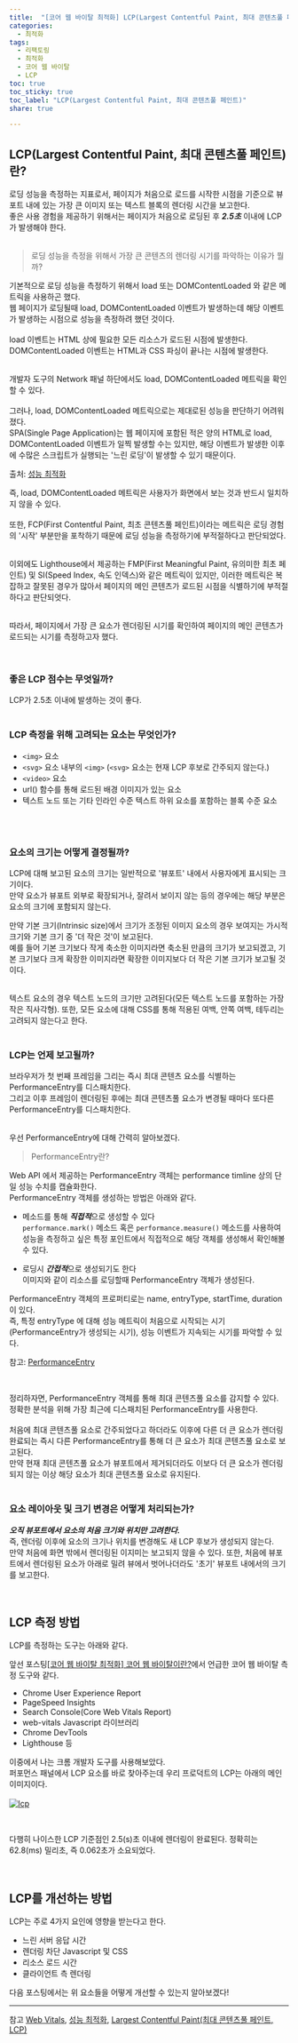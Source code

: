 ```yaml
---
title:  "[코어 웹 바이탈 최적화] LCP(Largest Contentful Paint, 최대 콘텐츠풀 페인트)"
categories: 
  - 최적화
tags:
  - 리팩토링
  - 최적화
  - 코어 웹 바이탈
  - LCP
toc: true
toc_sticky: true
toc_label: "LCP(Largest Contentful Paint, 최대 콘텐츠풀 페인트)"
share: true

---
```


## LCP(Largest Contentful Paint, 최대 콘텐츠풀 페인트)란?

로딩 성능을 측정하는 지표로서, 페이지가 처음으로 로드를 시작한 시점을 기준으로 뷰포트 내에 있는 가장 큰 이미지 또는 텍스트 블록의 렌더링 시간을 보고한다. <br>
좋은 사용 경험을 제공하기 위해서는 페이지가 처음으로 로딩된 후 ***2.5초*** 이내에 LCP 가 발생해야 한다. 
<br>
<br>

> 로딩 성능을 측정을 위해서 가장 큰 콘텐츠의 렌더링 시기를 파악하는 이유가 뭘까?

기본적으로 로딩 성능을 측정하기 위해서 load 또는 DOMContentLoaded 와 같은 메트릭을 사용하곤 했다. <br>
웹 페이지가 로딩될때 load, DOMContentLoaded 이벤트가 발생하는데 해당 이벤트가 발생하는 시점으로 성능을 측정하려 했던 것이다.
<br>
<br>
load 이벤트는 HTML 상에 필요한 모든 리소스가 로드된 시점에 발생한다. <br>
DOMContentLoaded 이벤트는 HTML과 CSS 파싱이 끝나는 시점에 발생한다. <br>
<br>

개발자 도구의 Network 패널 하단에서도 load, DOMContentLoaded 메트릭을 확인할 수 있다.
<br>
<br>
그러나, load, DOMContentLoaded 메트릭으로는 제대로된 성능을 판단하기 어려워졌다. <br>
SPA(Single Page Application)는 웹 페이지에 포함된 적은 양의 HTML로 load, DOMContentLoaded 이벤트가 일찍 발생할 수는 있지만, 해당 이벤트가 발생한 이후에 수많은 스크립트가 실행되는 '느린 로딩'이 발생할 수 있기 때문이다.

출처: [성능 최적화](https://ui.toast.com/fe-guide/ko_PERFORMANCE)


즉, load, DOMContentLoaded 메트릭은 사용자가 화면에서 보는 것과 반드시 일치하지 않을 수 있다. 
<br>
<br>
또한, FCP(First Contentful Paint, 최초 콘텐츠풀 페인트)이라는 메트릭은 로딩 경험의 '시작' 부분만을 포착하기 때문에 로딩 성능을 측정하기에 부적절하다고 판단되었다.
<br>
<br>

이외에도 Lighthouse에서 제공하는 FMP(First Meaningful Paint, 유의미한 최초 페인트) 및 SI(Speed Index, 속도 인덱스)와 같은 메트릭이 있지만, 이러한 메트릭은 복잡하고 잘못된 경우가 많아서 페이지의 메인 콘텐츠가 로드된 시점을 식별하기에 부적절하다고 판단되엇다.
<br>
<br>

따라서, 페이지에서 가장 큰 요소가 렌더링된 시기를 확인하여 페이지의 메인 콘텐츠가 로드되는 시기를 측정하고자 했다.

<br>

### 좋은 LCP 점수는 무엇일까?

LCP가 2.5초 이내에 발생하는 것이 좋다.
 <br>
  <br>


### LCP 측정을 위해 고려되는 요소는 무엇인가?
* `<img>` 요소
* `<svg>` 요소 내부의 `<img>` (`<svg>` 요소는 현재 LCP 후보로 간주되지 않는다.)
* `<video>` 요소
* url() 함수를 통해 로드된 배경 이미지가 있는 요소
* 텍스트 노드 또는 기타 인라인 수준 텍스트 하위 요소를 포함하는 블록 수준 요소
  
<br>
<br>
  

### 요소의 크기는 어떻게 결정될까?
LCP에 대해 보고된 요소의 크기는 일반적으로 '뷰포트' 내에서 사용자에게 표시되는 크기이다. <br>
만약 요소가 뷰포트 외부로 확장되거나, 잘려서 보이지 않는 등의 경우에는 해당 부분은 요소의 크기에 포함되지 않는다. 
<br>
  
만약 기본 크기(Intrinsic size)에서 크기가 조정된 이미지 요소의 경우 보여지는 가시적 크기와 기본 크기 중 '더 작은 것'이 보고된다. <br>
예를 들어 기본 크기보다 작게 축소한 이미지라면 축소된 만큼의 크기가 보고되겠고, 기본 크기보다 크게 확장한 이미지라면 확장한 이미지보다 더 작은 기본 크기가 보고될 것이다.
  
<br>
텍스트 요소의 경우 텍스트 노드의 크기만 고려된다(모든 텍스트 노드를 포함하는 가장 작은 직사각형). 또한, 모든 요소에 대해 CSS를 통해 적용된 여백, 안쪽 여백, 테두리는 고려되지 않는다고 한다.
  
<br>
<br>
  
### LCP는 언제 보고될까?  
브라우저가 첫 번째 프레임을 그리는 즉시 최대 콘텐츠 요소를 식별하는 PerformanceEntry를 디스패치한다.
<br>
그리고 이후 프레임이 렌더링된 후에는 최대 콘텐츠풀 요소가 변경될 때마다 또다른 PerformanceEntry를 디스패치한다.
<br>
<br>

우선 PerformanceEntry에 대해 간력히 알아보겠다.

> PerformanceEntry란?

Web API 에서 제공하는 PerformanceEntry 객체는 performance timline 상의 단일 성능 수치를 캡슐화한다. <br>
PerformanceEntry 객체를 생성하는 방법은 아래와 같다.

- 메소드를 통해 ***직접적***으로 생성할 수 있다 <br>
`performance.mark()` 메소드 혹은 `performance.measure()` 메소드를 사용하여 성능을 측정하고 싶은 특정 포인트에서 직접적으로 해당 객체를 생성해서 확인해볼 수 있다.


- 로딩시 ***간접적***으로 생성되기도 한다  <br>
이미지와 같이 리소스를 로딩할때 PerformanceEntry 객체가 생성된다.  <br>

PerformanceEntry 객체의 프로퍼티로는 name, entryType, startTime, duration 이 있다.  <br>
즉, 특정 entryType 에 대해 성능 메트릭이 처음으로 시작되는 시기(PerformanceEntry가 생성되는 시기), 성능 이벤트가 지속되는 시기를 파악할 수 있다.  <br>

참고: [PerformanceEntry](https://developer.mozilla.org/ko/docs/Web/API/PerformanceEntry)
  
  
<br>


정리하자면, PerformanceEntry 객체를 통해 최대 콘텐츠풀 요소를 감지할 수 있다. <br> 정확한 분석을 위해 가장 최근에 디스패치된 PerformanceEntry를 사용한다. <br><br>
처음에 최대 콘텐츠풀 요소로 간주되었다고 하더라도 이후에 다른 더 큰 요소가 렌더링 완료되는 즉시 다른 PerformanceEntry를 통해 더 큰 요소가 최대 콘텐츠풀 요소로 보고된다. <br>
만약 현재 최대 콘텐츠풀 요소가 뷰포트에서 제거되더라도 이보다 더 큰 요소가 렌더링되지 않는 이상 해당 요소가 최대 콘텐츠풀 요소로 유지된다. <br> <br>


### 요소 레이아웃 및 크기 변경은 어떻게 처리되는가?
***오직 뷰포트에서 요소의 처음 크기와 위치만 고려한다.*** <br> 즉, 렌더링 이후에 요소의 크기나 위치를 변경해도 새 LCP 후보가 생성되지 않는다. <br>
만약 처음에 화면 밖에서 렌더링된 이지미는 보고되지 않을 수 있다. 또한, 처음에 뷰포트에서 렌더링된 요소가 아래로 밀려 뷰에서 벗어나더라도 '초기' 뷰포트 내에서의 크기를 보고한다.


<br>

## LCP 측정 방법
LCP를 측정하는 도구는 아래와 같다. <br>

 앞선 포스팅[[코어 웹 바이탈 최적화] 코어 웹 바이탈이란?](https://hjk329.github.io/%EB%A6%AC%ED%8C%A9%ED%86%A0%EB%A7%81/%EC%B5%9C%EC%A0%81%ED%99%94/%EC%BD%94%EC%96%B4%20%EC%9B%B9%20%EB%B0%94%EC%9D%B4%ED%83%88/core-web-vitals/)에서 언급한 코어 웹 바이탈 측정 도구와 같다.

- Chrome User Experience Report
- PageSpeed Insights
- Search Console(Core Web Vitals Report)
- web-vitals Javascript 라이브러리
- Chrome DevTools
- Lighthouse 등


이중에서 나는 크롬 개발자 도구를 사용해보았다. <br>
퍼포먼스 패널에서 LCP 요소를 바로 찾아주는데 우리 프로덕트의 LCP는 아래의 메인 이미지이다. <br> <br>
[![lcp](/assets/images/LCP-2022-10-21.png)](/assets/images/LCP-2022-10-21.png)

<br>

다행히 나이스한 LCP 기준점인 2.5(s)초 이내에 렌더링이 완료된다. 정확히는 62.8(ms) 밀리초, 즉 0.062초가 소요되었다.

<br>


## LCP를 개선하는 방법
LCP는 주로 4가지 요인에 영향을 받는다고 한다. 

- 느린 서버 응답 시간
- 렌더링 차단 Javascript 및 CSS
- 리소스 로드 시간
- 클라이언트 측 렌더링

다음 포스팅에서는 위 요소들을 어떻게 개선할 수 있는지 알아보겠다!

----
참고
[Web Vitals](https://web.dev/vitals/), [성능 최적화](https://ui.toast.com/fe-guide/ko_PERFORMANCE), [Largest Contentful Paint(최대 콘텐츠풀 페인트, LCP)
](https://web.dev/lcp/#measure-lcp-in-javascript)
